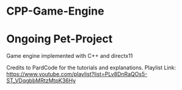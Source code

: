 # CPP-Game-Engine
# Ongoing Pet-Project
Game engine implemented with C++ and directx11

Credits to PardCode for the tutorials and explanations.
Playlist Link: https://www.youtube.com/playlist?list=PLv8DnRaQOs5-ST_VDqgbbMRtzMtpK36Hy
